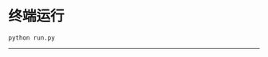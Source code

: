 # 终端运行

```shell
python run.py
```
******************************************************************************************************************************************************************************************************************************************************************************************************************************************************************************************************************************************************************************************************************************************************************************************************************************************************************************************************************************************************************************************************************************************************************************